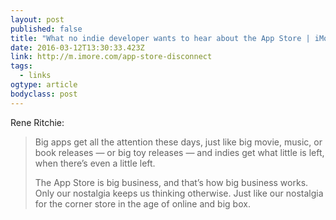 ```yaml
---
layout: post 
published: false 
title: "What no indie developer wants to hear about the App Store | iMore" 
date: 2016-03-12T13:30:33.423Z 
link: http://m.imore.com/app-store-disconnect 
tags:
  - links
ogtype: article 
bodyclass: post 
---
```


Rene Ritchie:

> Big apps get all the attention these days, just like big movie, music, or book releases — or big toy releases — and indies get what little is left, when there’s even a little left. 
> 
> The App Store is big business, and that’s how big business works. Only our nostalgia keeps us thinking otherwise. Just like our nostalgia for the corner store in the age of online and big box.

